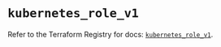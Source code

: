 # `kubernetes_role_v1`

Refer to the Terraform Registry for docs: [`kubernetes_role_v1`](https://registry.terraform.io/providers/hashicorp/kubernetes/2.35.1/docs/resources/role_v1).
